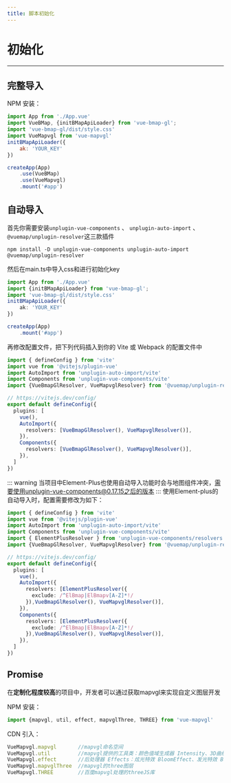 ```yaml
---
title: 脚本初始化
---
```


# 初始化

---

## 完整导入


NPM 安装：

```javascript
import App from './App.vue'
import VueBMap, {initBMapApiLoader} from 'vue-bmap-gl';
import 'vue-bmap-gl/dist/style.css'
import VueMapvgl from 'vue-mapvgl'
initBMapApiLoader({
    ak: 'YOUR_KEY'
})

createApp(App)
    .use(VueBMap)
    .use(VueMapvgl)
    .mount('#app')

```

## 自动导入
首先你需要安装```unplugin-vue-components``` 、 ```unplugin-auto-import``` 、 ```@vuemap/unplugin-resolver```这三款插件
```
npm install -D unplugin-vue-components unplugin-auto-import @vuemap/unplugin-resolver
```
然后在main.ts中导入css和进行初始化key
```ts
import App from './App.vue'
import {initBMapApiLoader} from 'vue-bmap-gl';
import 'vue-bmap-gl/dist/style.css'
initBMapApiLoader({
    ak: 'YOUR_KEY'
})

createApp(App)
    .mount('#app')
```
再修改配置文件，把下列代码插入到你的 Vite 或 Webpack 的配置文件中
```ts
import { defineConfig } from 'vite'
import vue from '@vitejs/plugin-vue'
import AutoImport from 'unplugin-auto-import/vite'
import Components from 'unplugin-vue-components/vite'
import {VueBmapGlResolver, VueMapvglResolver} from '@vuemap/unplugin-resolver'

// https://vitejs.dev/config/
export default defineConfig({
  plugins: [
    vue(),
    AutoImport({
      resolvers: [VueBmapGlResolver(), VueMapvglResolver()],
    }),
    Components({
      resolvers: [VueBmapGlResolver(), VueMapvglResolver()],
    }),
  ]
})
```

::: warning
当项目中Element-Plus也使用自动导入功能时会与地图组件冲突，需要使用unplugin-vue-components@0.17.15之后的版本
:::
使用Element-plus的自动导入时，配置需要修改为如下：
```ts
import { defineConfig } from 'vite'
import vue from '@vitejs/plugin-vue'
import AutoImport from 'unplugin-auto-import/vite'
import Components from 'unplugin-vue-components/vite'
import { ElementPlusResolver } from 'unplugin-vue-components/resolvers'
import {VueBmapGlResolver, VueMapvglResolver} from '@vuemap/unplugin-resolver'

// https://vitejs.dev/config/
export default defineConfig({
  plugins: [
    vue(),
    AutoImport({
      resolvers: [ElementPlusResolver({
        exclude: /^ElBmap|ElBmapv[A-Z]*!/
      }),VueBmapGlResolver(), VueMapvglResolver()],
    }),
    Components({
      resolvers: [ElementPlusResolver({
        exclude: /^ElBmap|ElBmapv[A-Z]*!/
      }),VueBmapGlResolver(), VueMapvglResolver()],
    }),
  ]
})

```


## Promise

在**定制化程度较高**的项目中，开发者可以通过获取mapvgl来实现自定义图层开发

NPM 安装：

```javascript
import {mapvgl, util, effect, mapvglThree, THREE} from 'vue-mapvgl'
```

CDN 引入：

```javascript
VueMapvgl.mapvgl       //mapvgl命名空间
VueMapvgl.util         //mapvgl提供的工具类：颜色值域生成器 Intensity、3D曲线生成器 BezierCurve、大地线生成器 GeodesicCurve、Od曲线生成器 OdCurve
VueMapvgl.effect       //后处理器 Effects：炫光特效 BloomEffect、发光特效 BrightEffect
VueMapvgl.mapvglThree  //mapvgl的three图层
VueMapvgl.THREE        //百度mapvgl处理的threeJS库
```


